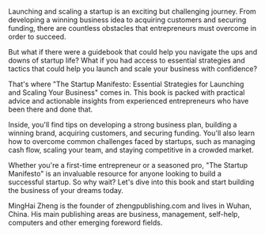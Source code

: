 
Launching and scaling a startup is an exciting but challenging journey. From developing a winning business idea to acquiring customers and securing funding, there are countless obstacles that entrepreneurs must overcome in order to succeed.

But what if there were a guidebook that could help you navigate the ups and downs of startup life? What if you had access to essential strategies and tactics that could help you launch and scale your business with confidence?

That's where "The Startup Manifesto: Essential Strategies for Launching and Scaling Your Business" comes in. This book is packed with practical advice and actionable insights from experienced entrepreneurs who have been there and done that.

Inside, you'll find tips on developing a strong business plan, building a winning brand, acquiring customers, and securing funding. You'll also learn how to overcome common challenges faced by startups, such as managing cash flow, scaling your team, and staying competitive in a crowded market.

Whether you're a first-time entrepreneur or a seasoned pro, "The Startup Manifesto" is an invaluable resource for anyone looking to build a successful startup. So why wait? Let's dive into this book and start building the business of your dreams today.

MingHai Zheng is the founder of zhengpublishing.com and lives in Wuhan, China. His main publishing areas are business, management, self-help, computers and other emerging foreword fields.
